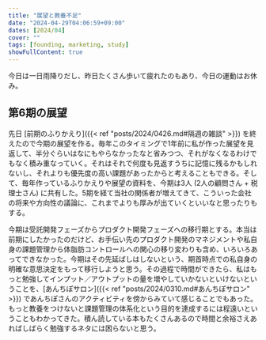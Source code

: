```yaml
---
title: "展望と教養不足"
date: "2024-04-29T04:06:59+09:00"
dates: [2024/04]
cover: ""
tags: [founding, marketing, study]
showFullContent: true
---
```


今日は一日雨降りだし、昨日たくさん歩いて疲れたのもあり、今日の運動はお休み。

## 第6期の展望

先日 [前期のふりかえり]({{< ref "posts/2024/0426.md#隔週の雑談" >}}) を終えたので今期の展望を作る。毎年このタイミングで1年前に私が作った展望を見返して、半分ぐらいはなにもやらなかったなと省みつつ、それがなくなるわけでもなく積み重なっていく。それはそれで何度も見返すうちに記憶に残るかもしれないし、それよりも優先度の高い課題があったからと考えることもできる。そして、毎年作っているふりかえりや展望の資料を、今期は3人 (2人の顧問さん + 税理士さん) に共有した。5期を経て当社の関係者が増えてきて、こういった会社の将来や方向性の議論に、これまでよりも厚みが出ていくといいなと思ったりもする。

今期は受託開発フェーズからプロダクト開発フェーズへの移行期とする。本当は前期にしたかったのだけど、お手伝い先のプロダクト開発のマネジメントや私自身の課題管理から体脂肪コントロールへの関心の移り変わりも含め、いろいろあってできなかった。今期はその先延ばしはしないという、期首時点での私自身の明確な意思決定をもって移行しようと思う。その過程で時間ができたら、私はもっと勉強してインプット／アウトプットの量を増やしていかないといけないということを、[あんちぽサロン]({{< ref "posts/2024/0310.md#あんちぽサロン" >}}) であんちぽさんのアクティビティを傍からみていて感じることでもあった。もっと教養をつけないと課題管理の体系化という目的を達成するには程遠いということもわかってきた。積ん読している本もたくさんあるので時間と余裕さえあればしばらく勉強するネタには困らないと思う。
